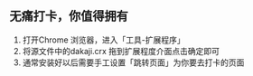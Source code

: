 ## 无痛打卡，你值得拥有

1. 打开Chrome 浏览器，进入「工具-扩展程序」
2. 将源文件中的dakaji.crx 拖到扩展程度介面点击确定即可
3. 通常安装好以后需要手工设置「跳转页面」为你要去打卡的页面
